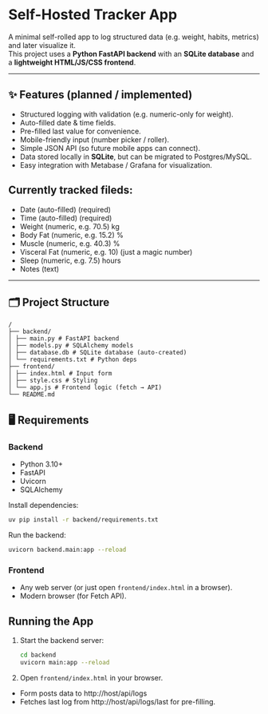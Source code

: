 # Self-Hosted Tracker App

A minimal self-rolled app to log structured data (e.g. weight, habits, metrics) and later visualize it.  
This project uses a **Python FastAPI backend** with an **SQLite database** and a **lightweight HTML/JS/CSS frontend**.

---

## ✨ Features (planned / implemented)
- Structured logging with validation (e.g. numeric-only for weight).
- Auto-filled date & time fields.
- Pre-filled last value for convenience.
- Mobile-friendly input (number picker / roller).
- Simple JSON API (so future mobile apps can connect).
- Data stored locally in **SQLite**, but can be migrated to Postgres/MySQL.
- Easy integration with Metabase / Grafana for visualization.


## Currently tracked fileds:
- Date (auto-filled) (required)
- Time (auto-filled) (required)
- Weight (numeric, e.g. 70.5) kg
- Body Fat (numeric, e.g. 15.2) %
- Muscle (numeric, e.g. 40.3) %
- Visceral Fat (numeric, e.g. 10) (just a magic number)
- Sleep (numeric, e.g. 7.5) hours
- Notes (text)

---

## 🗂 Project Structure
```
/
├── backend/
│ ├── main.py # FastAPI backend
│ ├── models.py # SQLAlchemy models
│ ├── database.db # SQLite database (auto-created)
│ └── requirements.txt # Python deps
├── frontend/
│ ├── index.html # Input form
│ ├── style.css # Styling
│ └── app.js # Frontend logic (fetch → API)
└── README.md
```

## 🖥 Requirements

### Backend
- Python 3.10+
- FastAPI
- Uvicorn
- SQLAlchemy

Install dependencies:
```bash
uv pip install -r backend/requirements.txt
```

Run the backend:
```bash
uvicorn backend.main:app --reload
```
### Frontend
- Any web server (or just open `frontend/index.html` in a browser).
- Modern browser (for Fetch API).

## Running the App
1. Start the backend server:
    ```bash
    cd backend
    uvicorn main:app --reload
    ```
2. Open `frontend/index.html` in your browser.
  - Form posts data to http://host/api/logs
  - Fetches last log from http://host/api/logs/last for pre-filling.
